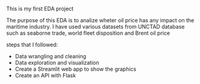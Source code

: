 This is my first EDA project

The purpose of this EDA is to analize wheter oil price has any impact on the maritime industry. I have used various datasets from UNCTAD database such as seaborne trade,
world fleet disposition and Brent oil price

steps that I followed:
- Data wrangling and cleaning
- Data exploration and visualization
- Create a Streamlit web app to show the graphics
- Create an API with Flask
